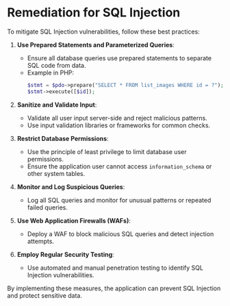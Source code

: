 # Remediation for SQL Injection

To mitigate SQL Injection vulnerabilities, follow these best practices:

1. **Use Prepared Statements and Parameterized Queries**:
   - Ensure all database queries use prepared statements to separate SQL code from data.
   - Example in PHP:
     ```php
     $stmt = $pdo->prepare("SELECT * FROM list_images WHERE id = ?");
     $stmt->execute([$id]);
     ```

2. **Sanitize and Validate Input**:
   - Validate all user input server-side and reject malicious patterns.
   - Use input validation libraries or frameworks for common checks.

3. **Restrict Database Permissions**:
   - Use the principle of least privilege to limit database user permissions.
   - Ensure the application user cannot access `information_schema` or other system tables.

4. **Monitor and Log Suspicious Queries**:
   - Log all SQL queries and monitor for unusual patterns or repeated failed queries.

5. **Use Web Application Firewalls (WAFs)**:
   - Deploy a WAF to block malicious SQL queries and detect injection attempts.

6. **Employ Regular Security Testing**:
   - Use automated and manual penetration testing to identify SQL Injection vulnerabilities.

By implementing these measures, the application can prevent SQL Injection and protect sensitive data.